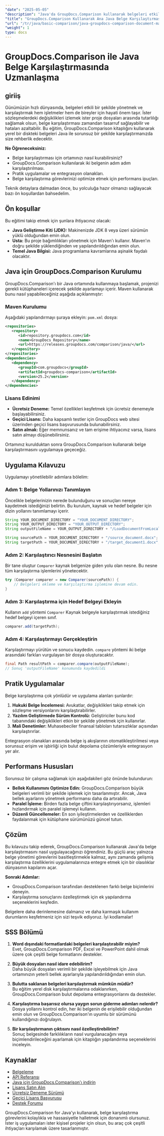 ```yaml
---
"date": "2025-05-05"
"description": "Java'da GroupDocs.Comparison kullanarak belgeleri etkili bir şekilde nasıl karşılaştıracağınızı öğrenin. Bu kılavuz, kurulum, uygulama ve performans optimizasyonunu kapsar."
"title": "GroupDocs.Comparison Kullanarak Ana Java Belge Karşılaştırması"
"url": "/tr/java/basic-comparison/java-groupdocs-comparison-document-management-guide/"
"weight": 1
type: docs
---
```

# GroupDocs.Comparison ile Java Belge Karşılaştırmasında Uzmanlaşma

## giriiş

Günümüzün hızlı dünyasında, belgeleri etkili bir şekilde yönetmek ve karşılaştırmak hem işletmeler hem de bireyler için hayati önem taşır. İster sözleşmelerdeki değişiklikleri izlemek ister proje dosyaları arasında tutarlılığı sağlamak olsun, belge karşılaştırması zamandan tasarruf sağlayabilir ve hataları azaltabilir. Bu eğitim, GroupDocs.Comparison kitaplığını kullanarak yerel bir diskteki belgeleri Java ile sorunsuz bir şekilde karşılaştırmanızda size rehberlik edecektir.

**Ne Öğreneceksiniz:**
- Belge karşılaştırması için ortamınızı nasıl kurabilirsiniz?
- GroupDocs.Comparison kullanılarak iki belgenin adım adım karşılaştırılması.
- Pratik uygulamalar ve entegrasyon olanakları.
- Belge karşılaştırma görevlerinizi optimize etmek için performans ipuçları.

Teknik detaylara dalmadan önce, bu yolculuğa hazır olmanızı sağlayacak bazı ön koşullardan bahsedelim.

## Ön koşullar

Bu eğitimi takip etmek için şunlara ihtiyacınız olacak:

- **Java Geliştirme Kiti (JDK):** Makinenizde JDK 8 veya üzeri sürümün yüklü olduğundan emin olun.
- **Usta:** Bu proje bağımlılıkları yönetmek için Maven'ı kullanır. Maven'ın doğru şekilde yüklendiğinden ve yapılandırıldığından emin olun.
- **Temel Java Bilgisi:** Java programlama kavramlarına aşinalık faydalı olacaktır.

## Java için GroupDocs.Comparison Kurulumu

GroupDocs.Comparison'ı bir Java ortamında kullanmaya başlamak, projenizi gerekli kütüphaneleri içerecek şekilde ayarlamayı içerir. Maven kullanarak bunu nasıl yapabileceğiniz aşağıda açıklanmıştır:

### Maven Kurulumu

Aşağıdaki yapılandırmayı şuraya ekleyin: `pom.xml` dosya:

```xml
<repositories>
   <repository>
      <id>repository.groupdocs.com</id>
      <name>GroupDocs Repository</name>
      <url>https://releases.groupdocs.com/comparison/java/</url>
   </repository>
</repositories>
<dependencies>
   <dependency>
      <groupId>com.groupdocs</groupId>
      <artifactId>groupdocs-comparison</artifactId>
      <version>25.2</version>
   </dependency>
</dependencies>
```

### Lisans Edinimi

- **Ücretsiz Deneme:** Temel özellikleri keşfetmek için ücretsiz denemeyle başlayabilirsiniz.
- **Geçici Lisans:** Daha kapsamlı testler için GroupDocs web sitesi üzerinden geçici lisans başvurusunda bulunabilirsiniz.
- **Satın almak:** Eğer memnunsanız ve tam erişime ihtiyacınız varsa, lisans satın almayı düşünebilirsiniz.

Ortamınız kurulduktan sonra GroupDocs.Comparison kullanarak belge karşılaştırmasını uygulamaya geçeceğiz.

## Uygulama Kılavuzu

Uygulamayı yönetilebilir adımlara bölelim:

### Adım 1: Belge Yollarınızı Tanımlayın

Öncelikle belgelerinizin nerede bulunduğunu ve sonuçları nereye kaydetmek istediğinizi belirtin. Bu kurulum, kaynak ve hedef belgeler için dizin yollarını tanımlamayı içerir.

```java
String YOUR_DOCUMENT_DIRECTORY = "YOUR_DOCUMENT_DIRECTORY";
String YOUR_OUTPUT_DIRECTORY = "YOUR_OUTPUT_DIRECTORY";
String outputFileName = YOUR_OUTPUT_DIRECTORY + "/LoadDocumentFromLocalDisc_result.docx";

String sourcePath = YOUR_DOCUMENT_DIRECTORY + "/source_document.docx";
String targetPath = YOUR_DOCUMENT_DIRECTORY + "/target_document1.docx";
```

### Adım 2: Karşılaştırıcı Nesnesini Başlatın

Bir tane oluştur `Comparer` kaynak belgenize giden yolu olan nesne. Bu nesne tüm karşılaştırma işlemlerini yönetecektir.

```java
try (Comparer comparer = new Comparer(sourcePath)) {
    // Belgeleri ekleme ve karşılaştırma işlemine devam edin.
}
```

### Adım 3: Karşılaştırma için Hedef Belgeyi Ekleyin

Kullanın `add` yöntemi `Comparer` Kaynak belgeyle karşılaştırmak istediğiniz hedef belgeyi içeren sınıf.

```java
comparer.add(targetPath);
```

### Adım 4: Karşılaştırmayı Gerçekleştirin

Karşılaştırmayı yürütün ve sonucu kaydedin. `compare` yöntemi iki belge arasındaki farkları vurgulayan bir dosya oluşturacaktır.

```java
final Path resultPath = comparer.compare(outputFileName);
// Sonuç 'outputFileName' konumunda kaydedildi
```

## Pratik Uygulamalar

Belge karşılaştırma çok yönlüdür ve uygulama alanları şunlardır:

1. **Hukuki Belge İncelemesi:** Avukatlar, değişiklikleri takip etmek için sözleşme versiyonlarını karşılaştırabilirler.
2. **Yazılım Geliştirmede Sürüm Kontrolü:** Geliştiriciler bunu kod tabanındaki değişiklikleri etkin bir şekilde yönetmek için kullanırlar.
3. **Mali Denetimler:** Muhasebeciler finansal tabloları tutarsızlıklar açısından karşılaştırırlar.

Entegrasyon olanakları arasında belge iş akışlarının otomatikleştirilmesi veya sorunsuz erişim ve işbirliği için bulut depolama çözümleriyle entegrasyon yer alır.

## Performans Hususları

Sorunsuz bir çalışma sağlamak için aşağıdakileri göz önünde bulundurun:

- **Bellek Kullanımını Optimize Edin:** GroupDocs.Comparison büyük belgeleri verimli bir şekilde işlemek için tasarlanmıştır. Ancak, Java bellek ayarlarını yönetmek performansı daha da artırabilir.
- **Paralel İşleme:** Birden fazla belge çiftini karşılaştırıyorsanız, işlemleri hızlandırmak için paralel işlemeyi kullanın.
- **Düzenli Güncellemeler:** En son iyileştirmelerden ve özelliklerden faydalanmak için kütüphane sürümünüzü güncel tutun.

## Çözüm

Bu kılavuzu takip ederek, GroupDocs.Comparison kullanarak Java'da belge karşılaştırmasını nasıl uygulayacağınızı öğrendiniz. Bu güçlü araç yalnızca belge yönetimi görevlerini basitleştirmekle kalmaz, aynı zamanda gelişmiş karşılaştırma özelliklerini uygulamalarınıza entegre etmek için bir olasılıklar dünyasının kapılarını açar.

**Sonraki Adımlar:**
- GroupDocs.Comparison tarafından desteklenen farklı belge biçimlerini deneyin.
- Karşılaştırma sonuçlarını özelleştirmek için ek yapılandırma seçeneklerini keşfedin.

Belgelere daha derinlemesine dalmanız ve daha karmaşık kullanım durumlarını keşfetmeniz için sizi teşvik ediyoruz. İyi kodlamalar!

## SSS Bölümü

1. **Word dışındaki formatlardaki belgeleri karşılaştırabilir miyim?**  
   Evet, GroupDocs.Comparison PDF, Excel ve PowerPoint dahil olmak üzere çok çeşitli belge formatlarını destekler.

2. **Büyük dosyaları nasıl idare edebilirim?**  
   Daha büyük dosyaları verimli bir şekilde işleyebilmek için Java ortamınızın yeterli bellek ayarlarıyla yapılandırıldığından emin olun.

3. **Bulutta saklanan belgeleri karşılaştırmak mümkün müdür?**  
   Bu eğitim yerel disk karşılaştırmalarına odaklanırken, GroupDocs.Comparison bulut depolama entegrasyonlarını da destekler.

4. **Karşılaştırma başarısız olursa yaygın sorun giderme adımları nelerdir?**  
   Dosya yollarını kontrol edin, her iki belgenin de erişilebilir olduğundan emin olun ve GroupDocs.Comparison'ın uyumlu bir sürümünü kullandığınızı doğrulayın.

5. **Bir karşılaştırmanın çıktısını nasıl özelleştirebilirim?**  
   Sonuç belgesinde farklılıkların nasıl vurgulanacağını veya biçimlendirileceğini ayarlamak için kitaplığın yapılandırma seçeneklerini inceleyin.

## Kaynaklar

- [Belgeleme](https://docs.groupdocs.com/comparison/java/)
- [API Referansı](https://reference.groupdocs.com/comparison/java/)
- [Java için GroupDocs.Comparison'ı indirin](https://releases.groupdocs.com/comparison/java/)
- [Lisans Satın Alın](https://purchase.groupdocs.com/buy)
- [Ücretsiz Deneme Sürümü](https://releases.groupdocs.com/comparison/java/)
- [Geçici Lisans Başvurusu](https://purchase.groupdocs.com/temporary-license/)
- [Destek Forumu](https://forum.groupdocs.com/c/comparison)

GroupDocs.Comparison for Java'yı kullanarak, belge karşılaştırma görevlerini kolaylıkla ve hassasiyetle halletmek için donanımlı olursunuz. İster iş uygulamaları ister kişisel projeler için olsun, bu araç çok çeşitli ihtiyaçları karşılamak üzere tasarlanmıştır.